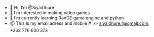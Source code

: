 - 👋 Hi, I’m @SiyaiDhure
- 👀 I’m interested in making video games
- 🌱 I’m currently learning RanGE game engine and python
- 📫 This is my email adress and mobile # >> siyaidhure.1@gmail.com, +263 776 600 373

<!---
SiyaiDhure/SiyaiDhure is a ✨ special ✨ repository because its `README.md` (this file) appears on your GitHub profile.
You can click the Preview link to take a look at your changes.
--->
